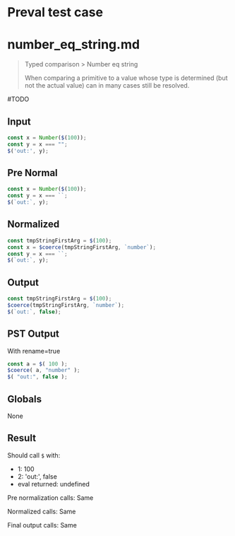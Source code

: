 # Preval test case

# number_eq_string.md

> Typed comparison > Number eq string
>
> When comparing a primitive to a value whose type is determined (but not the actual value) can in many cases still be resolved.

#TODO

## Input

`````js filename=intro
const x = Number($(100));
const y = x === "";
$('out:', y);
`````

## Pre Normal


`````js filename=intro
const x = Number($(100));
const y = x === ``;
$(`out:`, y);
`````

## Normalized


`````js filename=intro
const tmpStringFirstArg = $(100);
const x = $coerce(tmpStringFirstArg, `number`);
const y = x === ``;
$(`out:`, y);
`````

## Output


`````js filename=intro
const tmpStringFirstArg = $(100);
$coerce(tmpStringFirstArg, `number`);
$(`out:`, false);
`````

## PST Output

With rename=true

`````js filename=intro
const a = $( 100 );
$coerce( a, "number" );
$( "out:", false );
`````

## Globals

None

## Result

Should call `$` with:
 - 1: 100
 - 2: 'out:', false
 - eval returned: undefined

Pre normalization calls: Same

Normalized calls: Same

Final output calls: Same
